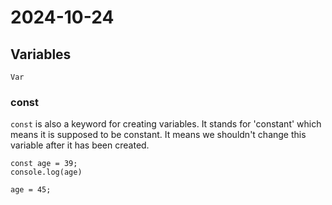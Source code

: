 # 2024-10-24
## Variables
`Var`

### const

`const` is also a keyword for creating variables. It stands for 'constant' which means it is supposed to be constant. It means we shouldn't change this variable after it has been created.

```
const age = 39;
console.log(age)

age = 45;
```